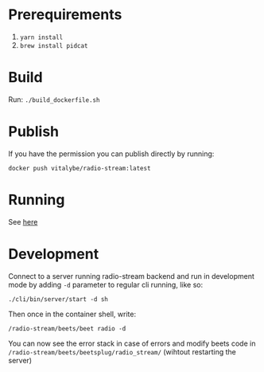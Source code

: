 Prerequirements
===============

1. `yarn install`
1. `brew install pidcat`

Build
=====
Run: `./build_dockerfile.sh`

Publish
=======

If you have the permission you can publish directly by running: 

`docker push vitalybe/radio-stream:latest`

Running
=======
See [here](https://github.com/vitalybe/radio-stream-cli/)

Development
===========

Connect to a server running radio-stream backend and run in development mode by adding `-d` parameter to regular cli running, like so:

`./cli/bin/server/start -d sh`

Then once in the container shell, write:

`/radio-stream/beets/beet radio -d`

You can now see the error stack in case of errors and modify beets code in `/radio-stream/beets/beetsplug/radio_stream/` (wihtout restarting the server)
